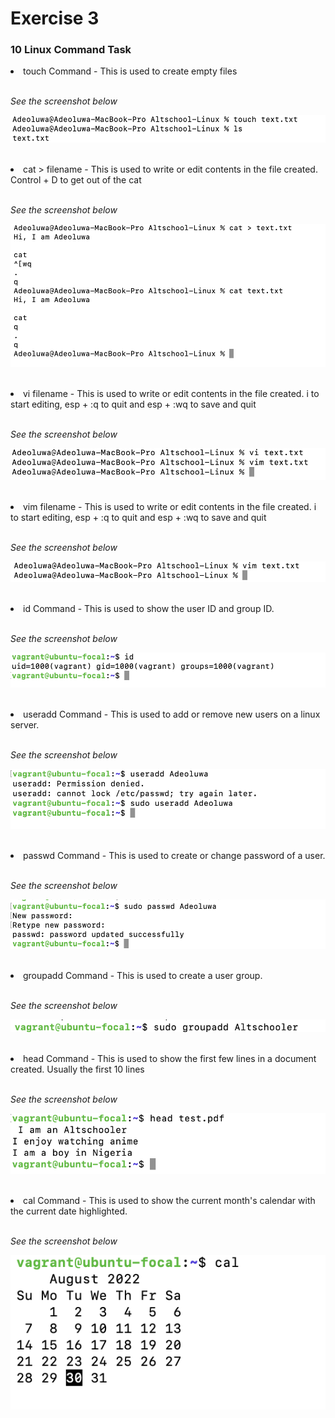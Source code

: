 # **Exercise 3**

### **10 Linux Command Task**
<li> touch Command - This is used to create empty files
<br>
<br>

*See the screenshot below*
<br>

![Touch Picture](./Images/Screenshot%20Touch.png)

<br>

<li> cat > filename - This is used to write or edit contents in the file created. Control + D to get out of the cat
<br>
<br>

*See the screenshot below*
<br>

![Cat Picture](./Images/Screenshot%20cat%20%3E%20filename.png)

<br>

<li> vi filename - This is used to write or edit contents in the file created. i to start editing, esp + :q to quit and esp + :wq to save and quit
<br>
<br>

*See the screenshot below*
<br>

![vi Picture](./Images/Screenshot%20vi.png)

<br>

<li> vim filename - This is used to write or edit contents in the file created. i to start editing, esp + :q to quit and esp + :wq to save and quit
<br>
<br>

*See the screenshot below*
<br>

![vim Picture](./Images/Screenshot%20vim.png)

<br>

<li> id Command - This is used to show the user ID and group ID.
<br>
<br>

*See the screenshot below*
<br>

![id Picture](./Images/Screenshot%20id.png)

<br>

<li> useradd Command - This is used to add or remove new users on a linux server.
<br>
<br>

*See the screenshot below*
<br>

![useradd Picture](./Images/Screenshot%20useradd.png)

<br>

<li> passwd Command - This is used to create or change password of a user.
<br>
<br>

*See the screenshot below*
<br>

![passwd Picture](./Images/Screenshot%20passwd.png)

<br>

<li> groupadd Command - This is used to create a user group.
<br>
<br>

*See the screenshot below*
<br>

![ groupadd Picture](./Images/Screenshot%20Groupadd.png)

<br>

<li> head Command - This is used to show the first few lines in a document created. Usually the first 10 lines
<br>
<br>

*See the screenshot below*
<br>

![ head Picture](./Images/Screenshot%20head.png)

<br>

<li> cal Command - This is used to show the current month's calendar with the current date highlighted.
<br>
<br>

*See the screenshot below*
<br>

![ cal Picture](./Images/Screenshot%20cal.png)

<br>